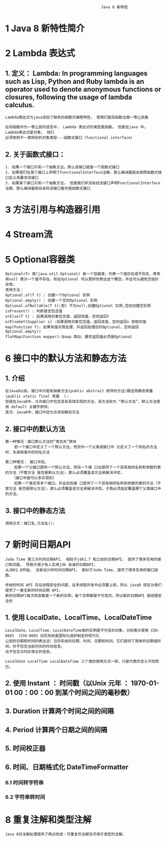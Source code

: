 
                                               Java 8 新特性

# 1 Java 8 新特性简介

# 2 Lambda 表达式
## 1. 定义： Lambda: In programming languages such as Lisp, Python and Ruby lambda is an operator used to denote anonymous functions or closures, following the usage of lambda calculus.
    
    Lambda表达式为java添加了缺失的函数式编程特性， 使我们能将函数当做一等公民看
    
    在将函数作为一等公民的语言中， Lambda 表达式的类型是函数。 但是在java 中， Lambda表达式是对象， 他们
    必须依附于一类特别的对象类型---函数式接口（functional interface）

    
## 2. 关于函数式接口：
    1. 如果一个接口只有一个抽象方法，那么该接口就是一个函数式接口
    2. 如果我们在某个接口上声明了FunctionalInterface注解，那么编译器就会按照函数式接口定义来要求该接口
    3. 如果某个接口只有一个抽象方法， 但是我们并没有给该接口声明FunctionalInterface注解，那么编译器依旧会将该接口看作是函数式接口




# 3 方法引用与构造器引用

# 4 Stream流

# 5 Optional容器类
    Optional<T> 类(java.util.Optional) 是一个容器类，代表一个值存在或不存在，原来用null 表示一个值不存在，现在Optional 可以更好的表达这个概念。并且可以避免空指针异常。
    常用方法：
    Optional.of(T t) : 创建一个Optional 实例
    Optional.empty() : 创建一个空的Optional 实例
    Optional.ofNullable(T t):若t 不为null,创建Optional 实例,否则创建空实例
    isPresent() : 判断是否包含值
    orElse(T t) : 如果调用对象包含值，返回该值，否则返回t
    orElseGet(Supplier s) :如果调用对象包含值，返回该值，否则返回s 获取的值
    map(Function f): 如果有值对其处理，并返回处理后的Optional，否则返回Optional.empty()
    flatMap(Function mapper):与map 类似，要求返回值必须是Optional

# 6 接口中的默认方法和静态方法

## 1. 介绍

    在Java8以前，接口中只能有抽象方法(public abstract 修饰的方法)跟全局静态常量(public static final 常量  )；
    但是在Java8中，允许接口中包含具有具体实现的方法，该方法称为 “默认方法”，默认方法使用 default 关键字修饰，
    其次，Java8中，接口中还允许添加静态方法
  
## 2. 接口中的默认方法

    第一种情况：接口默认方法的”类优先”原则         
        若一个接口中定义了一个默认方法，而另外一个父类或接口中 又定义了一个同名的方法时，先调用类中的同名方法
   
    第二种情况： 接口冲突。
        如果一个父接口提供一个默认方法，而另一个接 口也提供了一个具有相同名称和参数列表的方法（不管方法 是否是默认方法），那么必须覆盖该方法来解决冲突，
       （接口中是可以多实现的）
        如果一个类实现多个接口。并且这些接 口提供了一个具有相同名称和参数列表的方法（不管方法 是否是默认方法），那么必须覆盖该方法来解决冲突。子类必须指定覆盖哪个父类接口中的方法。
   
## 3. 接口中的静态方法
   
    调用方式：接口名.方法名();
    
    
# 7 新时间日期API

    Joda Time 第三方时间日期API， 相较于jdk1.7 和之前的日期API， 提供了很多实用的接口和功能， 导致于很少有人实用jdk 自身的日期API，
    从JDK1.8开始， 全新设计的时间日期API， 类似于Joda Time, 提供了很多实用的接口函数。
    
    传统的时间 API 存在线程安全的问题，在多线程开发中必须要上锁，所以 java8 现在为我们提供了一套全新的时间日期 API，
    新的日期API每次改变都是一个新的实例，每个实例都是不可变的，所以新的日期API 是线程安全的

## 1. 使用 LocalDate、LocalTime、LocalDateTime
    
    LocalDate、LocalTime、LocalDateTime类的实例是不可变的对象，分别表示使用 ISO-8601 （ISO-8601 日历系统是国际化组织制定的现代化
    公民的日期和时间的表达法）日历系统的日期、时间、日期和时间。它们提供了简单的日期或时间，并不包含当前时间的时间信息。
    也不包含与时区相关的信息。
    
    LocalDate LocalTime LocalDateTime 三个类的使用方式一样，只是代表的含义不同而已。
    
## 2. 使用 Instant ： 时间戳（以Unix 元年 ： 1970-01-01 00：00：00 到某个时间之间的毫秒数）

   
## 3. Duration 计算两个时间之间的间隔   

## 4. Period 计算两个日期之间的间隔

## 5. 时间校正器

## 6. 时间、日期格式化 DateTimeFormatter

### 6.1 时间转字符串
### 6.2 字符串转时间
   
# 8 重复注解和类型注解
    Java 8对注解处理提供了两点改进：可重复的注解及可用于类型的注解。

